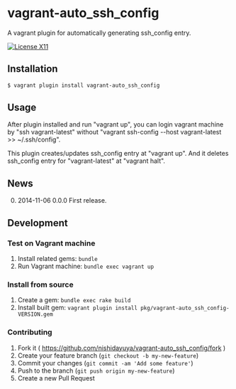 # vagrant-auto_ssh_config

A vagrant plugin for automatically generating ssh_config entry.

[![License X11](https://img.shields.io/badge/license-X11-brightgreen.svg)](https://raw.githubusercontent.com/nishidayuya/vagrant-auto_ssh_config/master/LICENSE.txt)

## Installation

```sh
$ vagrant plugin install vagrant-auto_ssh_config
```

## Usage

After plugin installed and run "vagrant up", you can login vagrant machine by "ssh vagrant-latest" without "vagrant ssh-config --host vagrant-latest >> ~/.ssh/config".

This plugin creates/updates ssh_config entry at "vagrant up". And it deletes ssh_config entry for "vagrant-latest" at "vagrant halt".

## News

0. 2014-11-06 0.0.0 First release.

## Development

### Test on Vagrant machine

1. Install related gems: `bundle`
2. Run Vagrant machine: `bundle exec vagrant up`

### Install from source

1. Create a gem: `bundle exec rake build`
2. Install built gem: `vagrant plugin install pkg/vagrant-auto_ssh_config-VERSION.gem`

### Contributing

1. Fork it ( https://github.com/nishidayuya/vagrant-auto_ssh_config/fork )
2. Create your feature branch (`git checkout -b my-new-feature`)
3. Commit your changes (`git commit -am 'Add some feature'`)
4. Push to the branch (`git push origin my-new-feature`)
5. Create a new Pull Request
